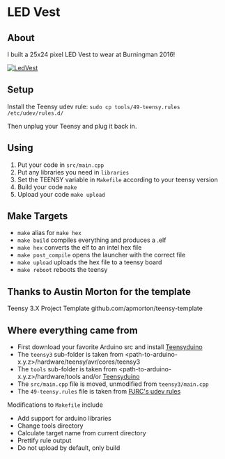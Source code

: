 LED Vest
===========================

About
-------

I built a 25x24 pixel LED Vest to wear at Burningman 2016!

[![LedVest](https://img.youtube.com/vi/wfAjaYMx2MA/0.jpg)](https://www.youtube.com/watch?v=wfAjaYMx2MA)

Setup
-----

Install the Teensy udev rule: `sudo cp tools/49-teensy.rules /etc/udev/rules.d/`

Then unplug your Teensy and plug it back in.


Using
-----

1. Put your code in `src/main.cpp`
2. Put any libraries you need in `libraries`
3. Set the TEENSY variable in `Makefile` according to your teensy version
4. Build your code ```make```
5. Upload your code ```make upload```


Make Targets
------------

- `make` alias for `make hex`
- `make build` compiles everything and produces a .elf
- `make hex` converts the elf to an intel hex file
- `make post_compile` opens the launcher with the correct file
- `make upload` uploads the hex file to a teensy board
- `make reboot` reboots the teensy


Thanks to Austin Morton for the template
----------------------------------------
Teensy 3.X Project Template
github.com/apmorton/teensy-template


Where everything came from
--------------------------

- First download your favorite Arduino src and install [Teensyduino](http://www.pjrc.com/teensy/td_download.html)
- The `teensy3` sub-folder is taken from <path-to-arduino-x.y.z>/hardware/teensy/avr/cores/teensy3
- The `tools` sub-folder is taken from <path-to-arduino-x.y.z>/hardware/tools and/or [Teensyduino](http://www.pjrc.com/teensy/td_download.html)
- The `src/main.cpp` file is moved, unmodified from `teensy3/main.cpp`
- The `49-teensy.rules` file is taken from [PJRC's udev rules](http://www.pjrc.com/teensy/49-teensy.rules)

Modifications to `Makefile` include
- Add support for arduino libraries
- Change tools directory
- Calculate target name from current directory
- Prettify rule output
- Do not upload by default, only build

